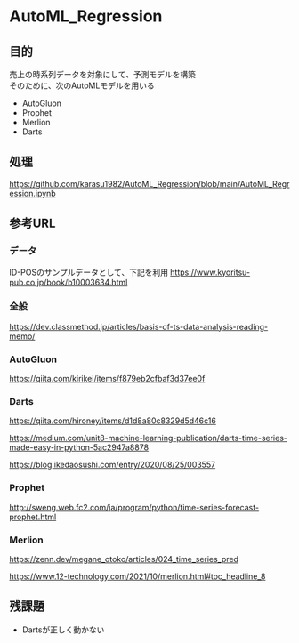 # AutoML_Regression
## 目的
売上の時系列データを対象にして、予測モデルを構築<br>
そのために、次のAutoMLモデルを用いる
* AutoGluon
* Prophet
* Merlion
* Darts

## 処理
https://github.com/karasu1982/AutoML_Regression/blob/main/AutoML_Regression.ipynb

## 参考URL
### データ
ID-POSのサンプルデータとして、下記を利用
https://www.kyoritsu-pub.co.jp/book/b10003634.html

### 全般

https://dev.classmethod.jp/articles/basis-of-ts-data-analysis-reading-memo/

### AutoGluon

https://qiita.com/kirikei/items/f879eb2cfbaf3d37ee0f

### Darts

https://qiita.com/hironey/items/d1d8a80c8329d5d46c16

https://medium.com/unit8-machine-learning-publication/darts-time-series-made-easy-in-python-5ac2947a8878

https://blog.ikedaosushi.com/entry/2020/08/25/003557

### Prophet

http://sweng.web.fc2.com/ja/program/python/time-series-forecast-prophet.html

### Merlion

https://zenn.dev/megane_otoko/articles/024_time_series_pred

https://www.12-technology.com/2021/10/merlion.html#toc_headline_8

## 残課題
* Dartsが正しく動かない
